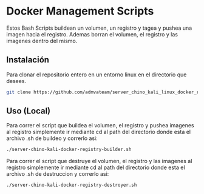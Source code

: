 # Docker Management Scripts

Estos Bash Scripts buildean un volumen, un registro y tagea y pushea una imagen hacia el registro.
Ademas borran el volumen, el registro y las imagenes dentro del mismo.

## Instalación 

Para clonar el repositorio entero en un entorno linux en el directorio que desees.

```bash
git clone https://github.com/admvateam/server_chino_kali_linux_docker_registry_redteam.git
```

## Uso (Local)

Para correr el script que buildea el volumen, el registro y pushea imagenes al registro simplemente ir mediante cd al path del directorio donde esta el archivo .sh de buildeo y correrlo asi:

```bash
./server-chino-kali-docker-registry-builder.sh
```

Para correr el script que destruye el volumen, el registro y las imagenes al registro simplemente ir mediante cd al path del directorio donde esta el archivo .sh de destruccion y correrlo asi:

```bash
./server-chino-kali-docker-registry-destroyer.sh
```
